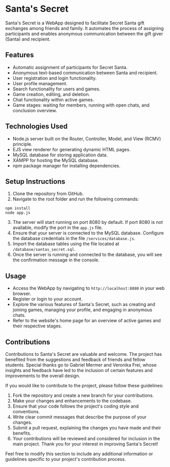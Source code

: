 # Santa's Secret

Santa's Secret is a WebApp designed to facilitate Secret Santa gift exchanges among friends and family. It automates the process of assigning participants and enables anonymous communication between the gift giver (Santa) and recipient.

## Features

-   Automatic assignment of participants for Secret Santa.
-   Anonymous text-based communication between Santa and recipient.
-   User registration and login functionality.
-   User profile management.
-   Search functionality for users and games.
-   Game creation, editing, and deletion.
-   Chat functionality within active games.
-   Game stages: waiting for members, running with open chats, and conclusion overview.

## Technologies Used

-   Node.js server built on the Router, Controller, Model, and View (RCMV) principle.
-   EJS view renderer for generating dynamic HTML pages.
-   MySQL database for storing application data.
-   XAMPP for hosting the MySQL database.
-   npm package manager for installing dependencies.

## Setup Instructions

1. Clone the repository from GitHub.
2. Navigate to the root folder and run the following commands:

```
npm install
node app.js
```

3. The server will start running on port 8080 by default. If port 8080 is not available, modify the port in the `app.js` file.
4. Ensure that your server is connected to the MySQL database. Configure the database credentials in the file `/services/database.js`.
5. Import the database tables using the file located at `/database/santas_secret.sql`.
6. Once the server is running and connected to the database, you will see the confirmation message in the console.

## Usage

-   Access the WebApp by navigating to `http://localhost:8080` in your web browser.
-   Register or login to your account.
-   Explore the various features of Santa's Secret, such as creating and joining games, managing your profile, and engaging in anonymous chats.
-   Refer to the website's home page for an overview of active games and their respective stages.

## Contributions

Contributions to Santa's Secret are valuable and welcome. The project has benefited from the suggestions and feedback of friends and fellow students. Special thanks go to Gabriel Mermer and Veronika Frei, whose insights and feedback have led to the inclusion of certain features and improvements to the overall design.

If you would like to contribute to the project, please follow these guidelines:

1.  Fork the repository and create a new branch for your contributions.
2.  Make your changes and enhancements to the codebase.
3.  Ensure that your code follows the project's coding style and conventions.
4.  Write clear commit messages that describe the purpose of your changes.
5.  Submit a pull request, explaining the changes you have made and their benefits.
6.  Your contributions will be reviewed and considered for inclusion in the main project. Thank you for your interest in improving Santa's Secret!

Feel free to modify this section to include any additional information or guidelines specific to your project's contribution process.
